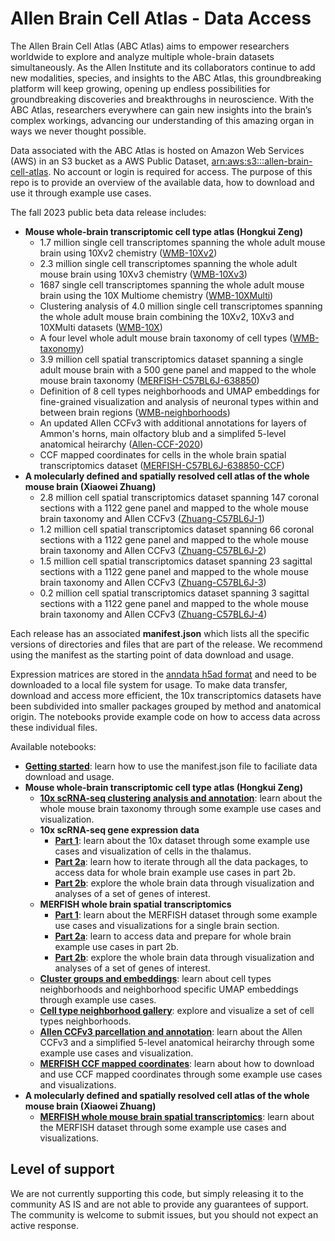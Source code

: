 # Allen Brain Cell Atlas - Data Access

The Allen Brain Cell Atlas (ABC Atlas) aims to empower researchers worldwide to explore and analyze multiple whole-brain datasets simultaneously. As the Allen Institute and its collaborators continue to add new modalities, species, and insights to the ABC Atlas, this groundbreaking platform will keep growing, opening up endless possibilities for groundbreaking discoveries and breakthroughs in neuroscience. With the ABC Atlas, researchers everywhere can gain new insights into the brain’s complex workings, advancing our understanding of this amazing organ in ways we never thought possible.

Data associated with the ABC Atlas is hosted on Amazon Web Services (AWS) in an S3 bucket as a AWS Public Dataset, [arn:aws:s3:::allen-brain-cell-atlas](https://allen-brain-cell-atlas.s3.us-west-2.amazonaws.com/index.html). No account or login is required for access. The purpose of this repo is to provide an overview of the available data, how to download and use it through example use cases.

The fall 2023 public beta data release includes:
* **Mouse whole-brain transcriptomic cell type atlas (Hongkui Zeng)**
  * 1.7 million single cell transcriptomes spanning the whole adult mouse brain using 10Xv2 chemistry ([WMB-10Xv2](descriptions/WMB-10Xv2.md))
  * 2.3 million single cell transcriptomes spanning the whole adult mouse brain using 10Xv3 chemistry ([WMB-10Xv3](descriptions/WMB-10Xv3.md))
  * 1687 single cell transcriptomes spanning the whole adult mouse brain using the 10X Multiome chemistry ([WMB-10XMulti](descriptions/WMB-10XMulti.md))
  * Clustering analysis of 4.0 million single cell transcriptomes spanning the whole adult mouse brain combining the 10Xv2, 10Xv3 and 10XMulti datasets ([WMB-10X](descriptions/WMB-10X.md))
  * A four level whole adult mouse brain taxonomy of cell types ([WMB-taxonomy](descriptions/WMB-taxonomy.md))
  * 3.9 million cell spatial transcriptomics dataset spanning a single adult mouse brain with a 500 gene panel and mapped to the whole mouse brain taxonomy ([MERFISH-C57BL6J-638850](descriptions/MERFISH-C57BL6J-638850.md))
  * Definition of 8 cell types neighborhoods and UMAP embeddings for fine-grained visualization and analysis of neuronal types within and between brain regions ([WMB-neighborhoods](descriptions/WMB-neighborhoods.md))
  * An updated Allen CCFv3 with additional annotations for layers of Ammon's horns, main olfactory blub and a simplifed 5-level anatomical heirarchy ([Allen-CCF-2020](descriptions/Allen-CCF-2020.md))
  * CCF mapped coordinates for cells in the whole brain spatial transcriptomics dataset ([MERFISH-C57BL6J-638850-CCF](descriptions/MERFISH-C57BL6J-638850-CCF.md))
* **A molecularly defined and spatially resolved cell atlas of the whole mouse brain (Xiaowei Zhuang)**
  * 2.8 million cell spatial transcriptomics dataset spanning 147 coronal sections with a 1122 gene panel and mapped to the whole mouse brain taxonomy and Allen CCFv3 ([Zhuang-C57BL6J-1](descriptions/Zhuang-C57BL6J-1.md))
  * 1.2 million cell spatial transcriptomics dataset spanning 66 coronal sections with a 1122 gene panel and mapped to the whole mouse brain taxonomy and Allen CCFv3 ([Zhuang-C57BL6J-2](descriptions/Zhuang-C57BL6J-2.md))
  * 1.5 million cell spatial transcriptomics dataset spanning 23 sagittal sections with a 1122 gene panel and mapped to the whole mouse brain taxonomy and Allen CCFv3 ([Zhuang-C57BL6J-3](descriptions/Zhuang-C57BL6J-3.md))
  * 0.2 million cell spatial transcriptomics dataset spanning 3 sagittal sections with a 1122 gene panel and mapped to the whole mouse brain taxonomy and Allen CCFv3 ([Zhuang-C57BL6J-4](descriptions/Zhuang-C57BL6J-4.md))

Each release has an associated **manifest.json** which lists all the specific versions of directories and files that are part of the release. We recommend using the manifest as the starting point of data download and usage.

Expression matrices are stored in the [anndata h5ad format](https://anndata.readthedocs.io/en/latest/) and need to be downloaded to a local file system for usage. To make data transfer, download and access more efficient,
the 10x transcriptomics datasets have been subdivided into smaller packages grouped by method and anatomical origin. The notebooks provide example code on how to access data across these individual files.

Available notebooks:

* [**Getting started**](notebooks/getting_started.ipynb): learn how to use the manifest.json file to faciliate data download and usage.
*  **Mouse whole-brain transcriptomic cell type atlas (Hongkui Zeng)**
   * [**10x scRNA-seq clustering analysis and annotation**](notebooks/cluster_annotation_tutorial.ipynb): learn about the whole mouse brain taxonomy through some example use cases and visualization.
   * **10x scRNA-seq gene expression data**
     * [**Part 1**](notebooks/10x_snRNASeq_tutorial_part_1.ipynb): learn about the 10x dataset through some example use cases and visualization of cells in the thalamus.
     * [**Part 2a**](notebooks/10x_snRNASeq_tutorial_part_2a.ipynb): learn how to iterate through all the data packages, to access data for whole brain example use cases in part 2b.
     * [**Part 2b**](notebooks/10x_snRNASeq_tutorial_part_2b.ipynb): explore the whole brain data through visualization and analyses of a set of genes of interest.
   * **MERFISH whole brain spatial transcriptomics**
     * [**Part 1**](notebooks/merfish_tutorial_part_1.ipynb): learn about the MERFISH dataset through some example use cases and visualizations for a single brain section.
     * [**Part 2a**](notebooks/merfish_tutorial_part_2a.ipynb): learn to access data and prepare for whole brain example use cases in part 2b.
     * [**Part 2b**](notebooks/merfish_tutorial_part_2b.ipynb): explore the whole brain data through visualization and analyses of a set of genes of interest.
    * [**Cluster groups and embeddings**](notebooks/cluster_groups_and_embeddings_tutorial.ipynb): learn about cell types neighborhoods and neighborhood specific UMAP embeddings through example use cases.
    * [**Cell type neighborhood gallery**](notebooks/cluster_neighborhood_gallery.ipynb): explore and visualize a set of cell types neighborhoods.
    * [**Allen CCFv3 parcellation and annotation**](notebooks/ccf_and_parcellation_annotation_tutorial.ipynb): learn about the Allen CCFv3 and a simplified 5-level anatomical heirarchy through some example use cases and visualization.
    * [**MERFISH CCF mapped coordinates**](notebooks/merfish_ccf_registration_tutorial.ipynb): learn about how to download and use CCF mapped coordinates through some example use cases and visualizations.
* **A molecularly defined and spatially resolved cell atlas of the whole mouse brain (Xiaowei Zhuang)**
  * [**MERFISH whole mouse brain spatial transcriptomics**](notebooks/zhuang_merfish_tutorial.ipynb): learn about the MERFISH dataset through some example use cases and visualizations.

## Level of support
We are not currently supporting this code, but simply releasing it to the community AS IS and are not able to provide any guarantees of support. The community is welcome to submit issues, but you should not expect an active response.

